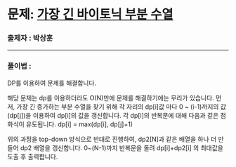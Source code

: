 # 문제: [가장 긴 바이토닉 부분 수열][link]

[link]: https://www.acmicpc.net/problem/11054

### 출제자 : 박상훈

---
### 풀이법 : 

DP를 이용하여 문제를 해결합니다.

해당 문제는 dp를 이용하더라도 O(N)만에 문제를 해결하기에는 무리가 있습니다.
먼저, 가장 긴 증가하는 부분 수열을 찾기 위해 각 자리의 dp[i]값 마다 0 ~ (i-1)까지의 값(dp[j])을 이용하여 dp[i]의 값을 갱신합니다.
각 dp[i]의 반복문에 대해 다음과 같은 점화식이 유도됩니다.
dp[i] = max(dp[i], dp[j]+1)

위의 과정을 top-down 방식으로 반대로 진행하여, dp2[N]과 같은 배열을 하나 더 만들어 dp2 배열을 갱신합니다.
0~(N-1)까지 반복문을 돌려 dp[i]+dp2[i] 의 최대값을 도출 후 출력합니다.